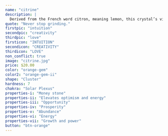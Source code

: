 ```yaml
---
name: "citrine"
description: |
  Derived from the French word citron, meaning lemon, this crystal’s vibe is anything but sour! Sweet is the essence of this fortune-flourishing gem. Used in the jewelry of Greek and Roman civilizations dating back to the 1st century A.D., Citrine has long been remarked for its subtle, honeyed beauty.
quote: "Never stop grinding."
firstpic: "intuition"
secondpic: "creativity"
thirdpic: "love"
firsticon: "INTUITION"
secondicon: "CREATIVITY"
thirdicon: "LOVE"
non_conflict: true
image: "citrine.jpg"
price: $20.00
color: "orange-gem"
color2: "orange-gem-ii"
shape: "Cluster"
hardness: 7
chakra: "Solar Plexus"
properties-i: "Money stone"
properties-ii: "Elevates optimism and energy"
properties-iii: "Opportunity"
properties-iv: "Prosperity"
properties-v: "Abundance"
properties-vi: "Energy"
properties-vii: "Growth and power"
button: "btn-orange"
---
```

